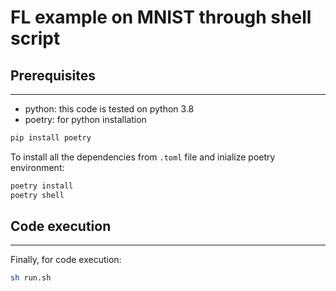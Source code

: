 # FL example on MNIST through shell script
## Prerequisites
---
- python: this code is tested on python 3.8
- poetry: for python installation

```bash
pip install poetry
```

To install all the dependencies from `.toml` file and inialize poetry environment:
```bash
poetry install
poetry shell
```
## Code execution
---
Finally, for code execution:
```bash
sh run.sh
```

